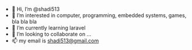 - 👋 Hi, I’m @shadi513
- 👀 I’m interested in computer, programming, embedded systems, games, bla bla bla
- 🌱 I’m currently learning laravel
- 💞️ I’m looking to collaborate on ...
- 📫 my email is shadi513@gmail.com

<!---
shadi513/shadi513 is a ✨ special ✨ repository because its `README.md` (this file) appears on your GitHub profile.
You can click the Preview link to take a look at your changes.
--->
